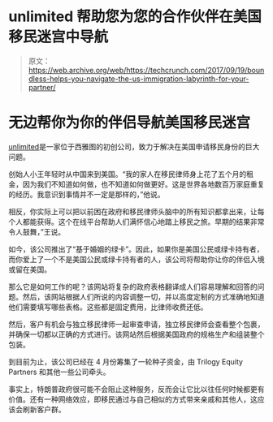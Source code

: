 # unlimited 帮助您为您的合作伙伴在美国移民迷宫中导航 

> 原文：<https://web.archive.org/web/https://techcrunch.com/2017/09/19/boundless-helps-you-navigate-the-us-immigration-labyrinth-for-your-partner/>

# 无边帮你为你的伴侣导航美国移民迷宫

[unlimited](https://web.archive.org/web/20221026001241/https://www.boundless.co/)是一家位于西雅图的初创公司，致力于解决在美国申请移民身份的巨大问题。

创始人小王年轻时从中国来到美国。“我的家人在移民律师身上花了五个月的租金，因为我们不知道如何做，也不知道如何做更好。这是世界各地数百万家庭重复的经历。我意识到事情并不一定是那样的，”他说。

相反，你实际上可以把以前困在政府和移民律师头脑中的所有知识都拿出来，让每个人都能获得。这个在线平台帮助人们满怀信心地踏上移民之旅。早期的结果非常令人鼓舞，”王说。

如今，该公司推出了“基于婚姻的绿卡”。因此，如果你是美国公民或绿卡持有者，而你爱上了一个不是美国公民或绿卡持有者的人，该公司将帮助你让你的伴侣入境或留在美国。

那么它是如何工作的呢？该网站将复杂的政府表格翻译成人们容易理解和回答的问题。然后，该网站根据人们所说的内容调整一切，并以高度定制的方式准确地知道他们需要填写哪些表格。这些都是固定费用，比律师收费还低。

然后，客户有机会与独立移民律师一起审查申请，独立移民律师会查看整个包裹，并确保一切都以正确的方式进行。该网站然后根据美国政府的规格生产和组装整个包装。

到目前为止，该公司已经在 4 月份筹集了一轮种子资金，由 Trilogy Equity Partners 和其他一些公司牵头。

事实上，特朗普政府很可能不会阻止这种服务，反而会让它比以往任何时候都更有价值。还有一种网络效应，即移民通过与自己相似的方式带来亲戚和其他人，这应该会刷新客户群。
